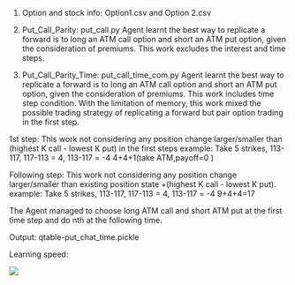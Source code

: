 1. Option and stock info: 
Option1.csv and Option 2.csv 


2. Put_Call_Parity: put_call.py
Agent learnt the best way to replicate a forward is to long an ATM call option and short an ATM put option, given the consideration of premiums. This work excludes the interest and time steps.

3. Put_Call_Parity_Time: put_call_time_com.py
Agent learnt the best way to replicate a forward is to long an ATM call option and short an ATM put option, given the consideration of premiums. This work includes time step condition. 
With the limitation of memory, this work mixed the possible trading strategy of replicating a forward but pair option trading in the first step. 

1st step:
This work not considering any position change larger/smaller than (highest K call - lowest K put) in the first steps
example: 
Take 5 strikes, 113-117, 117-113 = 4, 113-117 = -4
4+4+1(take ATM,payoff=0 )

Following step:
This work not considering any position change larger/smaller than existing position state +(highest K call - lowest K put).
example: 
Take 5 strikes, 113-117, 117-113 = 4, 113-117 = -4
9+4+4=17

The Agent managed to choose long ATM call and short ATM put at the first time step and do nth at the following time.

Output: qtable-put_chat_time.pickle

Learning speed: 

![](reinforcemnt/image/put_call_time.png)
